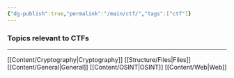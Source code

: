 ```yaml
---
{"dg-publish":true,"permalink":"/main/ctf/","tags":["ctf"]}
---
```



### Topics relevant to CTFs
---
[[Content/Cryptography\|Cryptography]]
[[Structure/Files\|Files]]
[[Content/General\|General]]
[[Content/OSINT\|OSINT]]
[[Content/Web\|Web]]
